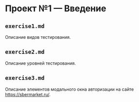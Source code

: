 # Проект №1 — Введение
## `exercise1.md`
Описание видов тестирования.

## `exercise2.md`
Описание уровней тестирования.

## `exercise3.md`
Описание элементов модального окна авторизации на сайте https://sbermarket.ru/.
